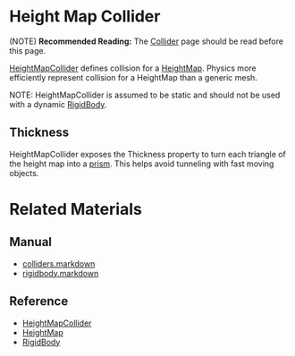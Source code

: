 # Height Map Collider
(NOTE) **Recommended Reading:** The [Collider](https://plasmaengine.github.io/PlasmaDocs/Plasma1/Editor/physics/colliders.markdown) page should be read before this page.

[HeightMapCollider](https://github.com/PlasmaEngine/PlasmaDocs/tree/master/docs/C%2B%2B/code_reference/class_reference/heightmapcollider.markdown) defines collision for a [HeightMap](https://github.com/PlasmaEngine/PlasmaDocs/tree/master/docs/C%2B%2B/code_reference/class_reference/heightmap.markdown). Physics more efficiently represent collision for a HeightMap than a generic mesh.

NOTE: HeightMapCollider is assumed to be static and should not be used with a dynamic [RigidBody](https://plasmaengine.github.io/PlasmaDocs/Plasma1/Editor/physics/colliders/rigidbody.markdown).

## Thickness
HeightMapCollider exposes the Thickness  property to turn each triangle of the height map into a [prism](https://en.wikipedia.org/wiki/Triangular_prism ). This helps avoid tunneling with fast moving objects.

# Related Materials
## Manual
 - [colliders.markdown](https://plasmaengine.github.io/PlasmaDocs/Plasma1/Editor/physics/colliders.markdown)
 - [rigidbody.markdown](https://plasmaengine.github.io/PlasmaDocs/Plasma1/Editor/physics/colliders/rigidbody.markdown)

## Reference
 - [HeightMapCollider](https://github.com/PlasmaEngine/PlasmaDocs/tree/master/docs/C%2B%2B/code_reference/class_reference/heightmapcollider.markdown)
 - [HeightMap](https://github.com/PlasmaEngine/PlasmaDocs/tree/master/docs/C%2B%2B/code_reference/class_reference/heightmap.markdown)
 - [RigidBody](https://github.com/PlasmaEngine/PlasmaDocs/tree/master/docs/C%2B%2B/code_reference/class_reference/rigidbody.markdown) 

 